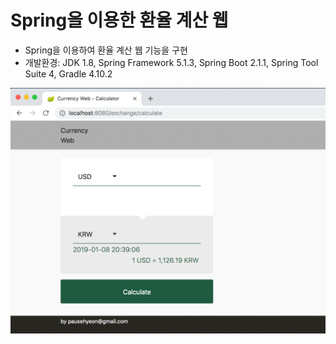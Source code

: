 # Spring을 이용한 환율 계산 웹

- Spring을 이용하여 환율 계산 웹 기능을 구현
- 개발환경:
  JDK 1.8,
  Spring Framework 5.1.3,
  Spring Boot 2.1.1,
  Spring Tool Suite 4,
  Gradle 4.10.2
  
![Screenshot](CurrencyWeb.png)
